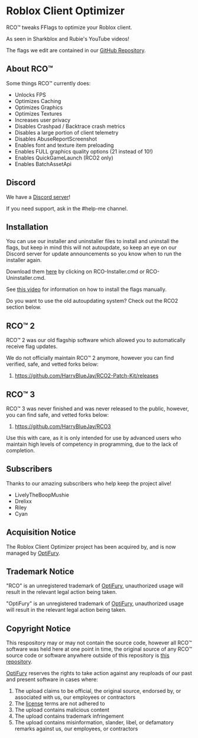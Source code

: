 # Roblox Client Optimizer

RCO™ tweaks FFlags to optimize your Roblox client.

As seen in Sharkblox and Rubie's YouTube videos!

The flags we edit are contained in our [GitHub Repository](https://github.com/L8X/Roblox-Client-Optimizer/blob/main/ClientAppSettings.json).

## About RCO™
Some things RCO™ currently does:
- Unlocks FPS
- Optimizes Caching
- Optimizes Graphics
- Optimizes Textures
- Increases user privacy
- Disables Crashpad / Backtrace crash metrics
- Disables a large portion of client telemetry
- Disables AbuseReportScreenshot
- Enables font and texture item preloading
- Enables FULL graphics quality options (21 instead of 10!)
- Enables QuickGameLaunch (RCO2 only)
- Enables BatchAssetApi

## Discord
We have a [Discord server](https://optifury.com/discord)!

If you need support, ask in the #help-me channel.

## Installation
You can use our installer and uninstaller files to install and uninstall the flags, but keep in mind this will not autoupdate, so keep an eye on our Discord server for update announcements so you know when to run the installer again.

Download them [here](https://github.com/L8X/Roblox-Client-Optimizer/releases/tag/Release) by clicking on RCO-Installer.cmd or RCO-Uninstaller.cmd.

See [this video](https://www.youtube.com/watch?v=aY7US2Zl47M) for information on how to install the flags manually.

Do you want to use the old autoupdating system? Check out the RCO2 section below.

## RCO™ 2
RCO™ 2 was our old flagship software which allowed you to automatically receive flag updates.

We do not officially maintain RCO™ 2 anymore, however you can find verified, safe, and vetted forks below:

1. https://github.com/HarryBlueJay/RCO2-Patch-Kit/releases

## RCO™ 3
RCO™ 3 was never finished and was never released to the public, however, you can find safe, and vetted forks below:

1. https://github.com/HarryBlueJay/RCO3

Use this with care, as it is only intended for use by advanced users who maintain high levels of competency in programming, due to the lack of completion.

## Subscribers
Thanks to our amazing subscribers who help keep the project alive!
- LivelyTheBoopMushie
- Drelixx
- Riley
- Cyan

## Acquisition Notice
The Roblox Client Optimizer project has been acquired by, and is now managed by [OptiFury](https://optifury.com/).

## Trademark Notice
"RCO" is an unregistered trademark of [OptiFury](https://optifury.com/), unauthorized usage will result in the relevant legal action being taken.

"OptiFury" is an unregistered trademark of [OptiFury](https://optifury.com/), unauthorized usage will result in the relevant legal action being taken.

## Copyright Notice
This respository may or may not contain the source code, however all RCO™ software was held here at one point in time, the original source of any RCO™ source code or software anywhere outside of this repository is [this repository](https://github.com/L8X/Roblox-Client-Optimizer).

[OptiFury](https://optifury.com/) reserves the rights to take action against any reuploads of our past and present software in cases where:
1. The upload claims to be official, the original source, endorsed by, or associated with us, our employees or contractors 
2. The [license](https://github.com/L8X/Roblox-Client-Optimizer/blob/main/LICENSE) terms are not adhered to
3. The upload contains malicious content
4. The upload contains trademark infringement
5. The upload contains misinformation, slander, libel, or defamatory remarks against us, our employees, or contractors
